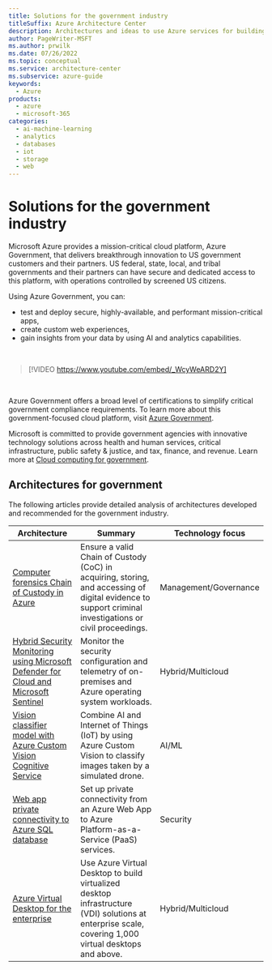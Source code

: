 ```yaml
---
title: Solutions for the government industry
titleSuffix: Azure Architecture Center
description: Architectures and ideas to use Azure services for building efficient, scalable, and reliable government solutions.
author: PageWriter-MSFT
ms.author: prwilk
ms.date: 07/26/2022
ms.topic: conceptual
ms.service: architecture-center
ms.subservice: azure-guide
keywords:
  - Azure
products:
  - azure
  - microsoft-365
categories:
  - ai-machine-learning
  - analytics
  - databases
  - iot
  - storage
  - web
---
```


# Solutions for the government industry

Microsoft Azure provides a mission-critical cloud platform, Azure Government, that delivers breakthrough innovation to US government customers and their partners. US federal, state, local, and tribal governments and their partners can have secure and dedicated access to this platform, with operations controlled by screened US citizens.

Using Azure Government, you can:

- test and deploy secure, highly-available, and performant mission-critical apps,
- create custom web experiences,
- gain insights from your data by using AI and analytics capabilities.

<br>

<!-- markdownlint-disable MD034 -->

> [!VIDEO https://www.youtube.com/embed/_WcyWeARD2Y]

<!-- markdownlint-enable MD034 -->

<br>

Azure Government offers a broad level of certifications to simplify critical government compliance requirements. To learn more about this government-focused cloud platform, visit [Azure Government](https://azure.microsoft.com/global-infrastructure/government/get-started/).

Microsoft is committed to provide government agencies with innovative technology solutions across health and human services, critical infrastructure, public safety & justice, and tax, finance, and revenue. Learn more at [Cloud computing for government](https://www.microsoft.com/industry/government).

## Architectures for government

The following articles provide detailed analysis of architectures developed and recommended for the government industry.

| Architecture | Summary | Technology focus |
| ------- | ------- | ------- |
| [Computer forensics Chain of Custody in Azure](../example-scenario/forensics/index.yml) | Ensure a valid Chain of Custody (CoC) in acquiring, storing, and accessing of digital evidence to support criminal investigations or civil proceedings. | Management/Governance |
| [Hybrid Security Monitoring using Microsoft Defender for Cloud and Microsoft Sentinel](../hybrid/hybrid-security-monitoring.yml) | Monitor the security configuration and telemetry of on-premises and Azure operating system workloads. | Hybrid/Multicloud |
| [Vision classifier model with Azure Custom Vision Cognitive Service](../example-scenario/dronerescue/vision-classifier-model-with-custom-vision.yml) | Combine AI and Internet of Things (IoT) by using Azure Custom Vision to classify images taken by a simulated drone. | AI/ML |
| [Web app private connectivity to Azure SQL database](../example-scenario/private-web-app/private-web-app.yml) | Set up private connectivity from an Azure Web App to Azure Platform-as-a-Service (PaaS) services. | Security |
| [Azure Virtual Desktop for the enterprise](../example-scenario/azure-virtual-desktop/azure-virtual-desktop.yml) | Use Azure Virtual Desktop to build virtualized desktop infrastructure (VDI) solutions at enterprise scale, covering 1,000 virtual desktops and above. | Hybrid/Multicloud |
